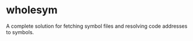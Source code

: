 # wholesym

A complete solution for fetching symbol files and resolving code addresses to symbols.

